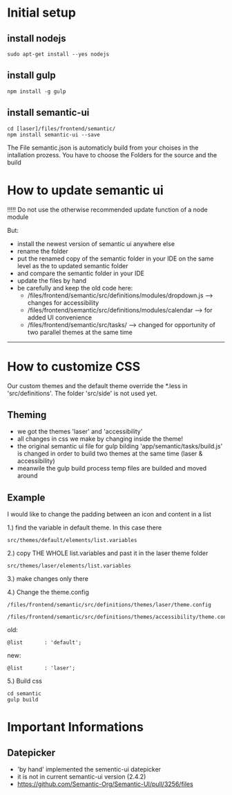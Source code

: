 # Initial setup

## install nodejs

    sudo apt-get install --yes nodejs

## install gulp

    npm install -g gulp

## install semantic-ui

    cd [laser]/files/frontend/semantic/
    npm install semantic-ui --save
    
The File semantic.json is automaticly build from your choises in the intallation prozess.
You have to choose the Folders for the source and the build
    


# How to update semantic ui
!!!!! Do not use the otherwise recommended update function of a node module 

But:

 - install the newest version of semantic ui anywhere else
 - rename the folder
 - put the renamed copy of the semantic folder in your IDE on the same level as the to updated semantic folder
 - and compare the semantic folder in your IDE
 - update the files by hand
 - be carefully and keep the old code here:
    - /files/frontend/semantic/src/definitions/modules/dropdown.js --> changes for accessibility
    - /files/frontend/semantic/src/definitions/modules/calendar --> for added UI convenience
    - /files/frontend/semantic/src/tasks/ --> changed for opportunity of two parallel themes at the same time
    
  


 
    
-----------------------------------------------------


# How to customize CSS

Our custom themes and the default theme override the *.less in 'src/definitions'. The folder 'src/side' is not used yet.


## Theming

- we got the themes 'laser' and 'accessibility'
- all changes in css we make by changing inside the theme!
- the original semantic ui file for gulp bilding 'app/semantic/tasks/build.js' is changed in order to build two themes at the same time (laser & accessibility)
- meanwile the gulp build process temp files are builded and moved around

## Example

I would like to change the padding between an icon and content in a list

1.) find the variable in default theme. In this case there

    src/themes/default/elements/list.variables
    
2.) copy THE WHOLE list.variables and past it in the laser theme folder

    src/themes/laser/elements/list.variables
    
3.) make changes only there

4.) Change the theme.config 

    /files/frontend/semantic/src/definitions/themes/laser/theme.config

    /files/frontend/semantic/src/definitions/themes/accessibility/theme.config
    
old:

    @list       : 'default';
    
new:

    @list       : 'laser';
    
5.) Build css

    cd semantic
    gulp build


# Important Informations

## Datepicker

- 'by hand' implemented the sementic-ui datepicker
- it is not in current semantic-ui version (2.4.2)
- https://github.com/Semantic-Org/Semantic-UI/pull/3256/files
